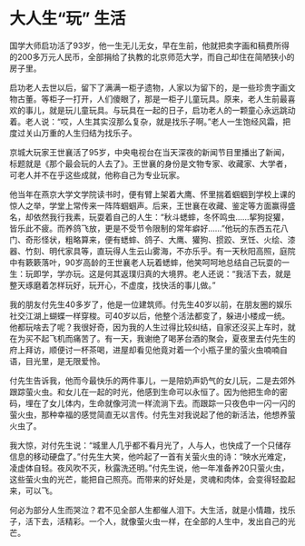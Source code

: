 # 大人生“玩” 生活

国学大师启功活了93岁，他一生无儿无女，早在生前，他就把卖字画和稿费所得的200多万元人民币，全部捐给了执教的北京师范大学，而自己却住在简陋狭小的房子里。

启功老人去世以后，留下了满满一柜子遗物，人家以为留下的，是一些珍贵字画文物古董。等柜子一打开，人们傻眼了，那是一柜子儿童玩具。原来，老人生前最喜欢的事儿，就是玩儿童玩具。与玩具在一起的日子，启功老人的一颗童心永远跳动着。老人说：“哎，人生其实沒那么复杂，就是找乐子啊。”老人一生饱经风霜，把度过关山万重的人生归结为找乐子。

京城大玩家王世襄活了95岁，中央电视台在当天深夜的新闻节目里播出了新闻，标题就是《那个最会玩的人去了》。王世襄的身份是文物专家、收藏家、大学者，可老人并不在乎这些成就，他称自己为专业玩家。

他当年在燕京大学文学院读书时，便有臂上架着大鹰、怀里揣着蝈蝈到学校上课的惊人之举，学堂上常传来一阵阵蝈蝈声。后来，王世襄在收藏、鉴定等方面赢得盛名，却依然我行我素，玩耍着自己的人生：“秋斗蟋蟀，冬怀鸣虫……挈狗捉獾，皆乐此不疲。而养鸽飞放，更是不受节令限制的常年癖好……”他玩的东西五花八门、奇形怪状，粗略算来，便有蟋蟀、鸽子、大鹰、獾狗、掼跤、烹饪、火绘、漆器、竹刻、明代家具等，直玩得人生云山雾海，不亦乐乎。有一天秋阳高照，庭院中有簌簌落叶，90岁高龄的王世襄老人玩着蟋蟀，他笑呵呵地总结自己玩耍的一生：玩即学，学亦玩。这是何其返璞归真的大境界。老人还说：“我活下去，就是整天琢磨着怎样玩好，玩开心，不虚度，找快活的事儿做。”

我的朋友付先生40多岁了，他是一位建筑师。付先生40岁以前，在朋友圈的娱乐社交江湖上蝴蝶一样穿梭。可40岁以后，他整个活法都变了，躲进小楼成一统。他都玩啥去了呢？我很好奇，因为我的人生过得比较纠结，自家还沒买上车时，就在为买不起飞机而痛苦了。有一天，我谢绝了喝茅台酒的聚会，夏夜里去付先生的府上拜访，顺便讨一杯茶喝，进屋却看见他竟对着一个小瓶子里的萤火虫喃喃自语，目光里，是无限爱怜。

付先生告诉我，他而今最快乐的两件事儿，一是陪奶声奶气的女儿玩，二是去郊外跟踪萤火虫。和女儿在一起的时光，他感到生命可以永恒了。因为他把生命的密码，埋在了女儿体内，生命就像河流一样流淌下去。而跟踪一只夜色中一闪一闪的萤火虫，那种幸福的感觉简直无以言传。付先生对我说起了他的新活法，他想养萤火虫了。

我大惊，对付先生说：“城里人几乎都不看月光了，人与人，也快成了一个只储存信息的移动硬盘了。”付先生大笑，他吟起了一首有关萤火虫的诗：“映水光难定，凌虚体自轻。夜风吹不灭，秋露洗还明。”付先生说，他一年准备养20只萤火虫，这些萤火虫的光芒，能把自己照亮。而带来的好处是，灵魂和肉体，会变得轻盈起来，可以飞。

何必为部分人生而哭泣？君不见全部人生都催人泪下。大生活，就是小情趣，找乐子，活下去，活精彩。一个人，就像萤火虫一样，在全部的人生中，发出自己的光芒。